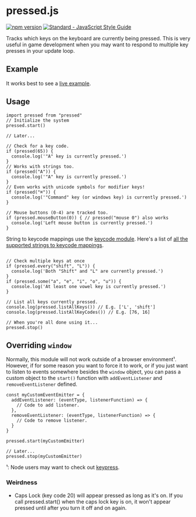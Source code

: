 # pressed.js

[![npm version](https://badge.fury.io/js/pressed.svg)](https://badge.fury.io/js/pressed)
[![Standard - JavaScript Style Guide](https://cdn.rawgit.com/feross/standard/master/badge.svg)](https://github.com/feross/standard)

Tracks which keys on the keyboard are currently being pressed. This is very useful in game development when you may want to respond to multiple key presses in your update loop.


## Example

It works best to see a [live example](https://rawgit.com/mimshwright/pressed.js/master/example/index.html).

## Usage

```
import pressed from "pressed"
// Initialize the system
pressed.start()

// Later...

// Check for a key code.
if (pressed(65)) {
  console.log('"A" key is currently pressed.')
}
// Works with strings too.
if (pressed("A")) {
  console.log('"A" key is currently pressed.')
}
// Even works with unicode symbols for modifier keys!
if (pressed("⌘")) {
  console.log('"Command" key (or windows key) is currently pressed.')
}

// Mouse buttons (0-4) are tracked too.
if (pressed.mouseButton(0)) { // pressed("mouse 0") also works
  console.log('Left mouse button is currently pressed.')
}

```

String to keycode mappings use the [keycode module](https://npmjs.com/package/keycode). Here's a list of [all the supported strings to keycode mappings](https://gist.github.com/mimshwright/7b23464d7f63065400af319d04e7df6d).

```

// Check multiple keys at once
if (pressed.every("shift", "L")) {
  console.log('Both "Shift" and "L" are currently pressed.')
}
if (pressed.some("a", "e", "i", "o", "u")) {
  console.log('At least one vowel key is currently pressed.')
}

// List all keys currently pressed.
console.log(pressed.listAllKeys()) // E.g. ['L', 'shift']
console.log(pressed.listAllKeyCodes()) // E.g. [76, 16]

// When you're all done using it...
pressed.stop()

```

## Overriding `window`
Normally, this module will not work outside of a browser environment¹. However, if for some reason you want to force it to work, or if you just want to listen to events somewhere besides the `window` object, you can pass a custom object to the `start()` function with `addEventListener` and `removeEventListener` defined.

```
const myCustomEventEmitter = {
  addEventListener: (eventType, listenerFunction) => {
    // Code to add listener.
  },
  removeEventListener: (eventType, listenerFunction) => {
    // Code to remove listener.
  }
}

pressed.start(myCustomEmitter)

// Later...
pressed.stop(myCustomEmitter)
```

¹: Node users may want to check out [keypress](https://www.npmjs.com/package/keypress).

### Weirdness
- Caps Lock (key code 20) will appear pressed as long as it's on. If you call pressed.start() when the caps lock key is on, it won't appear pressed until after you turn it off and on again.

